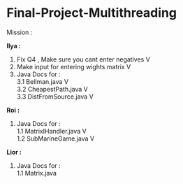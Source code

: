 # Final-Project-Multithreading
 
 
 Mission : <br>
 
 <b >Ilya : </b> <br>
 
1. Fix Q4 , Make sure you cant enter negatives V <br>
2. Make input for entering wights matrix V
3. Java Docs for : <br>
 3.1 Bellman.java V<br>
 3.2 CheapestPath.java V<br>
 3.3 DistFromSource.java V<br>

 <b >Roi : </b> <br>
1. Java Docs for : <br>
 1.1 MatrixIHandler.java V <br>
 1.2 SubMarineGame.java V <br>
 
 
 <b >Lior : </b> <br>
1. Java Docs for : <br>
 1.1 Matrix.java<br>

